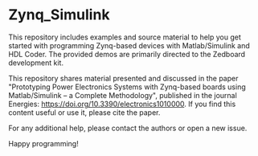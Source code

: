 # Zynq_Simulink
This repository includes examples and source material to help you get started with programming Zynq-based devices with Matlab/Simulink and HDL Coder. The provided demos are primarily directed to the Zedboard development kit.

This repository shares material presented and discussed in the paper "Prototyping Power Electronics Systems with Zynq-based boards using Matlab/Simulink – a Complete Methodology", published in the journal Energies: https://doi.org/10.3390/electronics1010000.
If you find this content useful or use it, please cite the paper.

For any additional help, please contact the authors or open a new issue.

Happy programming!
